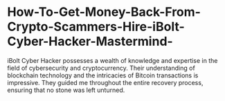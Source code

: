 # How-To-Get-Money-Back-From-Crypto-Scammers-Hire-iBolt-Cyber-Hacker-Mastermind-
iBolt Cyber Hacker possesses a wealth of knowledge and expertise in the field of cybersecurity and cryptocurrency. Their understanding of blockchain technology and the intricacies of Bitcoin transactions is impressive. They guided me throughout the entire recovery process, ensuring that no stone was left unturned.
